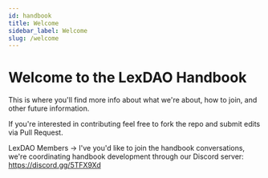 ```yaml
---
id: handbook
title: Welcome
sidebar_label: Welcome
slug: /welcome
---
```


# Welcome to the LexDAO Handbook

This is where you'll find more info about what we're about, how to join, and other future information.

If you're interested in contributing feel free to fork the repo and submit edits via Pull Request.

LexDAO Members -> I've you'd like to join the handbook conversations, we're coordinating handbook development through our Discord server: https://discord.gg/5TFX9Xd

